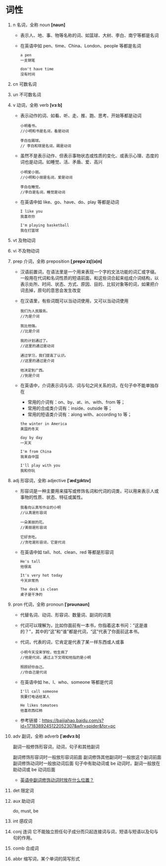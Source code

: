 # 词性

1. n 名词，全称 noun **[naʊn]**

   - 表示人、地、事、物等名称的词、如篮球、大树、李白、南宁等都是名词

   - 在英语中如 pen、time、China、London、people 等都是名词

     ```
     a pen
     一支钢笔

     don't have time
     没有时间
     ```

2. cn 可数名词

3. un 不可数名词

4. v 动词，全称 verb **[vɜːb]**

   - 表示动作的词、如看、听、走、推、跑、思考、开始等都是动词

     ```
     小明看书。
     //小明和书是名词，看是动词

     李白在踢球。
     // 李白和球是名词，踢是动词
     ```

   - 虽然不是表示动作、但表示事物状态或性质的变化、或表示心理、态度的词也是动词。如睡觉、活、矛盾、爱、高兴

     ```
     小明爱小丽。
     //小明和小丽是名词，爱是动词

     李白在睡觉。
     //李白是名词，睡觉是动词
     ```

   - 在英语中如 like、go、have、do、play 等都是动词

     ```
     I like you
     我喜欢你

     I'm playing basketball
     我在打篮球

     ```

5. vt 及物动词

6. vi 不及物动词

7. prep 介词，全称 preposition **[ˌprepəˈzɪʃ(ə)n]**

   - 汉语前置词，在语法里是一个用来表现一个字的文法功能的词汇或字缀。一般用在代词和名词性质的短语前面，和这些词合起来组成介词结构，以表示处所、时间、状态、方式、原因、目的、比较对象等的词，如果把介词去掉，原句的意思会发生改变

   - 在汉语里，有些词既可以当动词使用，又可以当动词使用

     ```
     我们为人民服务。
     //为是介词

     我比他强。
     //比是介词

     我的计划通过了。
     //这里的通过是动词

     通过学习，我们提高了认识。
     //这里的通过是介词

     他决定到广西。
     //到是介词
     ```

   - 在英语中，介词表示词与词、词与句之间关系的词，在句子中不能单独存在

     - 常用的介词有：on、by、at、in、with、from 等；
     - 常用的合成类介词有：inside、outside 等；
     - 常用的短语类介词有：along with、according to 等；

     ```
     the winter in America
     美国的冬天

     day by day
     一天天

     I'm from China
     我来自中国

     I'll play with you
     我和你玩
     ```

8. adj 形容词，全称 adjective **[ˈædʒɪktɪv]**

   - 形容词是一种主要用来描写或修饰名词和代词的词类，可以用来表示人或事物的性质、状态、特征或属性。

     ```
     我看向认真写作业的小明
     //认真是形容词

     一朵美丽的花。
     //美丽是形容词

     它好贪吃。
     //贪吃是形容词，它是代词
     ```

   - 在英语中如 tall、hot、clean、red 等都是形容词

     ```
     He's tall
     他很高

     It's very hot today
     今天非常热

     The desk is clean
     桌子是干净的
     ```

9. pron 代词，全称 pronoun **[ˈprəʊnaʊn]**

   - 代替名词、动词、形容词、数量词、副词的词类

   - 代词可以理解为，比如你面前有一本书，你指着这本书问：“这是谁的？”，其中的“这”和“谁”都是代词，“这”代表了你面前这本书。

   - 代词，代表的词，它肯定是代表了某一样东西或人或事

     ```
     小明今天没来学校，他生病了
     //他是代词，通过上下文得知他指的是小明

     照顾好你自己。
     //你自己是代词
     ```

   - 在英语中如 he、I、who、someone 等都是代词

     ```
     I'll call someone
     我要打电话给某人

     He likes tomatoes
     他喜欢西红柿
     ```

   - 参考链接：<https://baijiahao.baidu.com/s?id=1718389245122052307&wfr=spider&for=pc>

10. adv 副词，全称 adverb **[ˈædvɜːb]**

    副词一般修饰形容词，动词，句子和其他副词

    副词修饰形容词时一般放形容词前面
    副词修饰其他副词时一般放这个副词前面
    副词修饰动词时一般放动词后面
    句子中有助动词或 be 动词时，副词一般放在助动词或 be 动词后面

    - [英语中副词修饰动词时放在什么位置？](http://www.360doc.com/content/18/0824/10/56989589_780805596.shtml)

11. det 限定词

12. aux 助动词

    do, must, be

13. int 感叹词

14. conj 连词 它不能独立担任句子成分而只起连接词与词，短语与短语以及句与句的作用。

15. comb 合成词

16. abbr 缩写词，某个单词的简写形式

